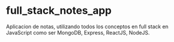 # full_stack_notes_app
Aplicacion de notas, utilizando todos los conceptos en full stack en JavaScript como ser MongoDB, Express, ReactJS, NodeJS. 
